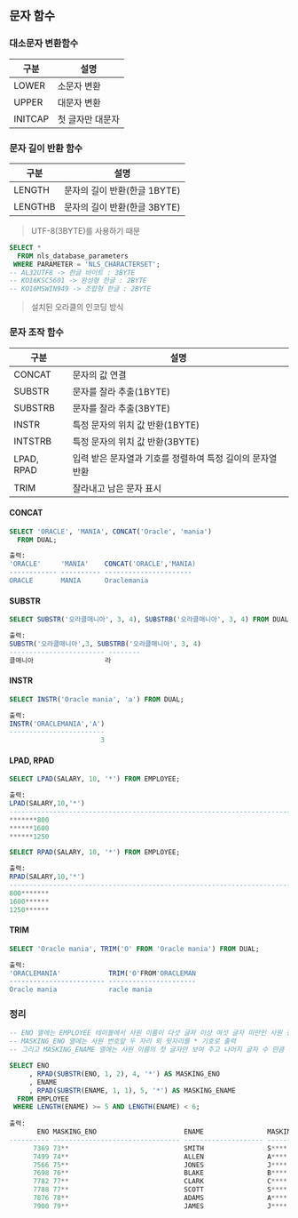 ## 문자 함수
### 대소문자 변환함수
|구분|설명|
|----|----|
|LOWER|소문자 변환|
|UPPER|대문자 변환|
|INITCAP|첫 글자만 대문자|
### 문자 길이 반환 함수
|구분|설명|
|----|----|
|LENGTH|문자의 길이 반환(한글 1BYTE)|
|LENGTHB|문자의 길이 반환(한글 3BYTE)|
> UTF-8(3BYTE)를 사용하기 때문
```SQL
SELECT *
  FROM nls_database_parameters
 WHERE PARAMETER = 'NLS_CHARACTERSET';
-- AL32UTF8 -> 한글 바이트 : 3BYTE
-- KO16KSC5601 -> 완성형 한글 : 2BYTE
-- KO16MSWIN949 -> 조합형 한글 : 2BYTE
```
> 설치된 오라클의 인코딩 방식
### 문자 조작 함수
|구분|설명|
|----|----|
|CONCAT|문자의 값 연결|
|SUBSTR|문자를 잘라 추출(1BYTE)|
|SUBSTRB|문자를 잘라 추출(3BYTE)|
|INSTR|특정 문자의 위치 값 반환(1BYTE)|
|INTSTRB|특정 문자의 위치 값 반환(3BYTE)|
|LPAD, RPAD|입력 받은 문자열과 기호를 정렬하여 특정 길이의 문자열 반환|
|TRIM|잘라내고 남은 문자 표시|

#### CONCAT
```SQL
SELECT 'ORACLE', 'MANIA', CONCAT('Oracle', 'mania') 
  FROM DUAL;

출력:
'ORACLE'     'MANIA'    CONCAT('ORACLE','MANIA)
------------ ---------- ----------------------
ORACLE       MANIA      Oraclemania
```

#### SUBSTR
```SQL
SELECT SUBSTR('오라클매니아', 3, 4), SUBSTRB('오라클매니아', 3, 4) FROM DUAL;

출력:
SUBSTR('오라클매니아',3, SUBSTRB('오라클매니아', 3, 4)
------------------------ --------
클매니아                  라
```

#### INSTR
```SQL
SELECT INSTR('Oracle mania', 'a') FROM DUAL;

출력:
INSTR('ORACLEMANIA','A')
------------------------
                       3
```

#### LPAD, RPAD
```SQL
SELECT LPAD(SALARY, 10, '*') FROM EMPLOYEE;

출력:
LPAD(SALARY,10,'*')
--------------------------------------------------------------------------------
*******800
******1600
******1250
```
```SQL
SELECT RPAD(SALARY, 10, '*') FROM EMPLOYEE;

출력:
RPAD(SALARY,10,'*')
--------------------------------------------------------------------------------
800*******
1600******
1250******
```

#### TRIM
```SQL
SELECT 'Oracle mania', TRIM('O' FROM 'Oracle mania') FROM DUAL;

출력:
'ORACLEMANIA'            TRIM('O'FROM'ORACLEMAN
------------------------ ----------------------
Oracle mania             racle mania
```
### 정리
```SQL
-- ENO 열에는 EMPLOYEE 테이블에서 사원 이름이 다섯 글자 이상 여섯 글자 미만인 사원 정보를 출력
-- MASKING_ENO 열에는 사원 번호앞 두 자리 외 뒷자리를 * 기호로 출력
-- 그리고 MASKING_ENAME 열에는 사원 이름의 첫 글자만 보여 주고 나머지 글자 수 만큼 * 출력

SELECT ENO
     , RPAD(SUBSTR(ENO, 1, 2), 4, '*') AS MASKING_ENO
     , ENAME
     , RPAD(SUBSTR(ENAME, 1, 1), 5, '*') AS MASKING_ENAME
  FROM EMPLOYEE
 WHERE LENGTH(ENAME) >= 5 AND LENGTH(ENAME) < 6;
 
출력:
       ENO MASKING_ENO                      ENAME                MASKING_ENAME
---------- -------------------------------- -------------------- ----------------------------------------
      7369 73**                             SMITH                S****
      7499 74**                             ALLEN                A****
      7566 75**                             JONES                J****
      7698 76**                             BLAKE                B****
      7782 77**                             CLARK                C****
      7788 77**                             SCOTT                S****
      7876 78**                             ADAMS                A****
      7900 79**                             JAMES                J****
```